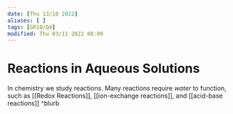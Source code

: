 ```yaml
---
date: [Thu 13/10 2022]
aliases: [ ]
tags: [GR10/Q4]
modified: Thu 03/11 2022 08:00
---
```

# Reactions in Aqueous Solutions
In chemistry we study reactions. Many reactions require *water* to function, such as [[Redox Reactions]], [[ion-exchange reactions]], and [[acid-base reactions]] ^blurb
